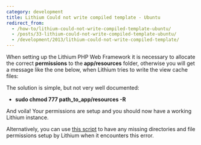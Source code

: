 ```yaml
---
category: development
title: Lithium Could not write compiled template - Ubuntu
redirect_from:
  - /how-to/lithium-could-not-write-compiled-template-ubuntu/
  - /posts/33-lithium-could-not-write-compiled-template-ubuntu/
  - /development/2013/lithium-could-not-write-compiled-template/
---
```


When setting up the Lithium PHP Web Framework it is necessary to allocate the correct <strong>permissions</strong> to the<strong> app/resources</strong> folder, otherwise you will get a message like the one below, when Lithium tries to write the view cache files:

<script src="https://gist.github.com/maxmumford/7719059.js"></script>

The solution is simple, but not very well documented:

<ul>
	<li><strong><span style="line-height: 16px;">sudo chmod 777 path_to_app/resources -R</span></strong></li>
</ul>

And voila! Your permissions are setup and you should now have a working Lithium instance.

Alternatively, you can use <a href="https://gist.github.com/mehlah/1009460">this script</a> to have any missing directories and file permissions setup by Lithium when it encounters this error.
